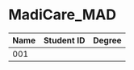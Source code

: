 # MadiCare_MAD

|    Name   |Student ID         |     Degree|
|----------|------------|-----------|
|     001     |            |           | 
